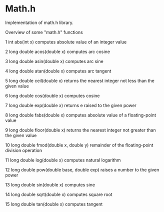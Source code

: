 # Math.h

Implementation of math.h library.

Overview of some "math.h" functions

1
int abs(int x)
computes absolute value of an integer value


2
long double acos(double x)
computes arc cosine


3
long double asin(double x)
computes arc sine


4
long double atan(double x)
computes arc tangent


5
long double ceil(double x)
returns the nearest integer not less than the given value


6
long double cos(double x)
computes cosine


7
long double exp(double x)
returns e raised to the given power


8
long double fabs(double x)
computes absolute value of a floating-point value


9
long double floor(double x)
returns the nearest integer not greater than the given value


10
long double fmod(double x, double y)
remainder of the floating-point division operation


11
long double log(double x)
computes natural logarithm


12
long double pow(double base, double exp)
raises a number to the given power


13
long double sin(double x)
computes sine


14
long double sqrt(double x)
computes square root


15
long double tan(double x)
computes tangent
